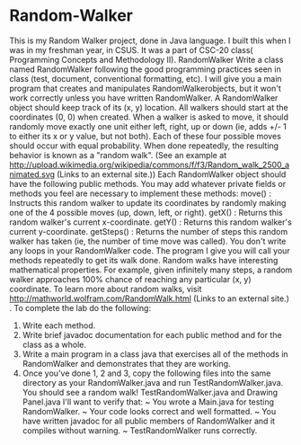 # Random-Walker
This is my Random Walker project, done in Java language. I built this when I was in my freshman year, in CSUS. It was a part of CSC-20 class( Programming Concepts and Methodology II).
 RandomWalker
Write a class named RandomWalker following the good programming practices seen in class (test, document, conventional formatting, etc). I will give you a main program that creates and manipulates RandomWalkerobjects, but it won't work correctly unless you have written RandomWalker.
A RandomWalker object should keep track of its (x, y) location. All walkers should start at the coordinates (0, 0) when created. When a walker is asked to move, it should randomly move exactly one unit either left, right, up or down (ie, adds +/- 1 to either its x or y value, but not both). Each of these four possible moves should occur with equal probability. When done repeatedly, the resulting behavior is known as a "random walk". (See an example at http://upload.wikimedia.org/wikipedia/commons/f/f3/Random_walk_2500_animated.svg (Links to an external site.))
Each RandomWalker object should have the following public methods. You may add whatever private fields or methods you feel are necessary to implement these methods:
move() : Instructs this random walker to update its coordinates by randomly making one of the 4 possible moves (up, down, left, or right).
getX() : Returns this random walker's current x-coordinate.
getY() : Returns this random walker's current y-coordinate.
getSteps() : Returns the number of steps this random walker has taken (ie, the number of time move was called).
You don't write any loops in your RandomWalker code. The program I give you will call your methods repeatedly to get its walk done.
Random walks have interesting mathematical properties. For example, given infinitely many steps, a random walker approaches 100% chance of reaching any particular (x, y) coordinate. To learn more about random walks, visit http://mathworld.wolfram.com/RandomWalk.html (Links to an external site.) .
To complete the lab do the following:
1.	Write each method.
2.	Write brief javadoc documentation for each public method and for the class as a whole.
3.	Write a main program in a class java that exercises all of the methods in RandomWalker and demonstrates that they are working.
4.	Once you've done 1, 2 and 3, copy the following files into the same directory as your RandomWalker.java and run TestRandomWalker.java. You should see a random walk!
TestRandomWalker.java  and Drawing Panel.java 
I'll want to verify that:
~ You wrote a Main.java for testing RandomWalker.
~ Your code looks correct and well formatted.
~ You have written javadoc for all public members of RandomWalker and it compiles without warning.
~ TestRandomWalker runs correctly.
 

